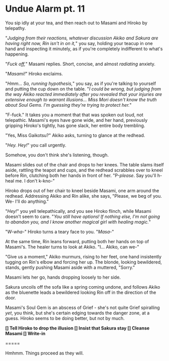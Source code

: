 # Undue Alarm pt. 11

You sip idly at your tea, and then reach out to Masami and Hiroko by telepathy.

"*Judging from their reactions, whatever discussion Akiko and Sakura are having right now, Rin isn't in on it,*" you say, holding your teacup in one hand and inspecting it minutely, as if you're completely indifferent to what's happening.

"*Fuck off,*" Masami replies. Short, concise, and almost *radiating* anxiety.

"*Masami!*" Hiroko exclaims.

"*Hmm... So, running hypothesis,*" you say, as if you're talking to yourself and putting the cup down on the table. "*I could be wrong, but judging from the way Akiko reacted *immediately* after you revealed that your injuries are extensive enough to warrant illusions... Miss Mori *doesn't* know the truth about Soul Gems. I'm guessing they're trying to protect her.*"

"F-fuck." It takes you a moment that that was spoken out loud, not telepathic. Masami's eyes have gone wide, and her hand, previously gripping Hiroko's tightly, has gone slack, her entire body trembling.

"Yes, Miss Gaikotsu?" Akiko asks, turning to glance at the redhead.

"*Hey. Hey!*" you call urgently.

Somehow, you don't think she's listening, though.

Masami slides out of the chair and drops to her knees. The table slams itself aside, rattling the teapot and cups, and the redhead scrabbles over to kneel before Rin, clutching both her hands in front of her. "P-*please*. Say you'll h-heal me. I don't k-kno-"

Hiroko drops out of her chair to kneel beside Masami, one arm around the redhead. Addressing Akiko and Rin alike, she says, "Please, we beg of you. We- I'll do anything."

"*Hey!*" you yell telepathically, and you see Hiroko flinch, while Masami doesn't seem to care. "*You still have options! If nothing else, *I'm not going to abandon you*, and I know another magical girl with healing magic.*"

"*W-wha-*" Hiroko turns a teary face to you. "*Masa-*"

At the same time, Rin leans forward, putting both her hands on top of Masami's. The healer turns to look at Akiko. "I... Akiko, can we-"

"Give us a moment," Akiko murmurs, rising to her feet, one hand insistently tugging on Rin's elbow and forcing her up. The blonde, looking bewildered, stands, gently pushing Masami aside with a muttered, "Sorry."

Masami lets her go, hands dropping loosely to her side.

Sakura uncoils off the sofa like a spring coming undone, and follows Akiko as the bluenette leads a bewildered looking Rin off in the direction of the door.

Masami's Soul Gem is an abscess of Grief - she's not quite Grief spiralling *yet*, you think, but she's certain edging towards the danger zone, at a guess. Hiroko seems to be doing better, but not by much.

**\[] Tell Hiroko to drop the illusion
\[] Insist that Sakura stay
\[] Cleanse Masami
\[] Write-in**

\=====​

Hmhmm. Things proceed as they will.

